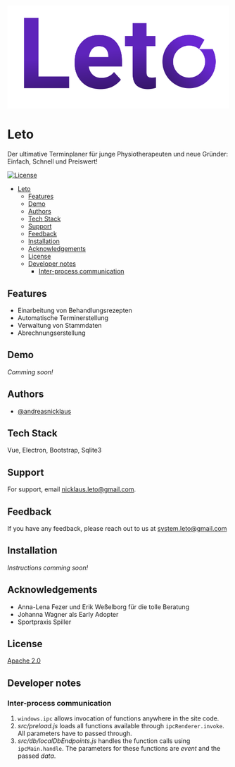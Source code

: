
![Logo](./src/assets/Leto%20-%20Text.svg)


# Leto

Der ultimative Terminplaner für junge Physiotherapeuten und neue Gründer: Einfach, Schnell und Preiswert!


[![License](https://img.shields.io/badge/License-Apache_2.0-blue.svg)](https://opensource.org/licenses/Apache-2.0)

- [Leto](#leto)
  - [Features](#features)
  - [Demo](#demo)
  - [Authors](#authors)
  - [Tech Stack](#tech-stack)
  - [Support](#support)
  - [Feedback](#feedback)
  - [Installation](#installation)
  - [Acknowledgements](#acknowledgements)
  - [License](#license)
  - [Developer notes](#developer-notes)
    - [Inter-process communication](#inter-process-communication)

## Features

- Einarbeitung von Behandlungsrezepten
- Automatische Terminerstellung
- Verwaltung von Stammdaten
- Abrechnungserstellung

## Demo

*Comming soon!*


## Authors

- [@andreasnicklaus](https://www.github.com/andreasnicklaus)


## Tech Stack

Vue, Electron, Bootstrap, Sqlite3



## Support

For support, email nicklaus.leto@gmail.com.


## Feedback

If you have any feedback, please reach out to us at system.leto@gmail.com


## Installation

*Instructions comming soon!*
## Acknowledgements

 - Anna-Lena Fezer und Erik Weßelborg für die tolle Beratung
 - Johanna Wagner als Early Adopter
 - Sportpraxis Spiller

## License

[Apache 2.0](https://opensource.org/licenses/Apache-2.0)



## Developer notes

### Inter-process communication

1. `windows.ipc` allows invocation of functions anywhere in the site code.
2. *src/preload.js* loads all functions available through `ipcRenderer.invoke`. All parameters have to passed through.
3. *src/db/localDbEndpoints.js* handles the function calls using `ipcMain.handle`. The parameters for these functions are *event* and the passed *data*.